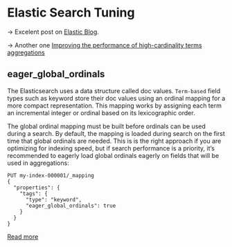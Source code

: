 # Elastic Search Tuning

-> Excelent post on [Elastic Blog](https://www.elastic.co/pt/blog/advanced-tuning-finding-and-fixing-slow-elasticsearch-queries). 

-> Another one [Improving the performance of high-cardinality terms aggregations](https://www.elastic.co/pt/blog/improving-the-performance-of-high-cardinality-terms-aggregations-in-elasticsearch)


## eager_global_ordinals

The Elasticsearch uses a data structure called doc values. `Term-based` field types such as keyword store their doc values using an ordinal mapping for a more compact representation. This mapping works by assigning each term an incremental integer or ordinal based on its lexicographic order.

The global ordinal mapping must be built before ordinals can be used during a search. By default, the mapping is loaded during search on the first time that global ordinals are needed. This is is the right approach if you are optimizing for indexing speed, but if search performance is a priority, it’s recommended to eagerly load global ordinals eagerly on fields that will be used in aggregations:

```
PUT my-index-000001/_mapping
{
  "properties": {
    "tags": {
      "type": "keyword",
      "eager_global_ordinals": true
    }
  }
}
```

[Read more](https://www.elastic.co/guide/en/elasticsearch/reference/current/eager-global-ordinals.html#eager-global-ordinals)